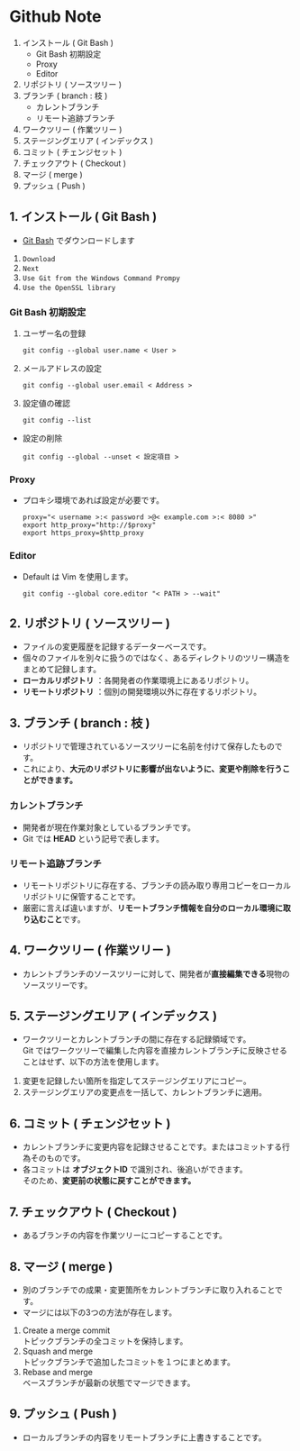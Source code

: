 # Github Note
1. インストール ( Git Bash )
   - Git Bash 初期設定
   - Proxy
   - Editor
2. リポジトリ ( ソースツリー )
3. ブランチ ( branch : 枝 )
   - カレントブランチ
   - リモート追跡ブランチ
4. ワークツリー ( 作業ツリー )
5. ステージングエリア ( インデックス )
6. コミット ( チェンジセット )
7. チェックアウト ( Checkout )
8. マージ ( merge )
9. プッシュ ( Push )

## 1. インストール ( Git Bash )
 - [Git Bash](https://gitforwindows.org/) でダウンロードします
1. ` Download `
2. ` Next `
3. ` Use Git from the Windows Command Prompy `
4. ` Use the OpenSSL library `

### Git Bash 初期設定
1. ユーザー名の登録

    ```:書式
    git config --global user.name < User >
    ```

2. メールアドレスの設定

    ```:書式
    git config --global user.email < Address >
    ```

3. 設定値の確認

    ```：コマンド
    git config --list
    ```

 - 設定の削除

    ```:書式
    git config --global --unset < 設定項目 >
    ```

### Proxy
 - プロキシ環境であれば設定が必要です。

    ```:設定例
    proxy="< username >:< password >@< example.com >:< 8080 >"
    export http_proxy="http://$proxy"
    export https_proxy=$http_proxy
    ```

### Editor
 - Default は Vim を使用します。

    ```:書式
    git config --global core.editor "< PATH > --wait"
    ```

## 2. リポジトリ ( ソースツリー )
 - ファイルの変更履歴を記録するデーターベースです。
 - 個々のファイルを別々に扱うのではなく、あるディレクトリのツリー構造をまとめて記録します。
 - **ローカルリポジトリ** ：各開発者の作業環境上にあるリポジトリ。
 - **リモートリポジトリ** ：個別の開発環境以外に存在するリポジトリ。

## 3. ブランチ ( branch : 枝 )
 - リポジトリで管理されているソースツリーに名前を付けて保存したものです。
 - これにより、**大元のリポジトリに影響が出ないように、変更や削除を行うことができます。**

### **カレントブランチ**
 - 開発者が現在作業対象としているブランチです。
 - Git では **HEAD** という記号で表します。

### リモート追跡ブランチ
 - リモートリポジトリに存在する、ブランチの読み取り専用コピーをローカルリポジトリに保管することです。
 - 厳密に言えば違いますが、**リモートブランチ情報を自分のローカル環境に取り込むこと**です。

## 4. **ワークツリー ( 作業ツリー )**
 - カレントブランチのソースツリーに対して、開発者が**直接編集できる**現物のソースツリーです。

## 5. **ステージングエリア ( インデックス )**
 - ワークツリーとカレントブランチの間に存在する記録領域です。<br>Git ではワークツリーで編集した内容を直接カレントブランチに反映させることはせず、以下の方法を使用します。
1. 変更を記録したい箇所を指定してステージングエリアにコピー。
2. ステージングエリアの変更点を一括して、カレントブランチに適用。

## 6. コミット ( チェンジセット )
 - カレントブランチに変更内容を記録させることです。またはコミットする行為そのものです。
 - 各コミットは **オブジェクトID** で識別され、後追いができます。<br>そのため、**変更前の状態に戻すことができます。**

## 7. チェックアウト ( Checkout )
 - あるブランチの内容を作業ツリーにコピーすることです。

## 8. マージ ( merge )
 - 別のブランチでの成果・変更箇所をカレントブランチに取り入れることです。
 - マージには以下の3つの方法が存在します。
1. Create a merge commit<br>トピックブランチの全コミットを保持します。
2. Squash and merge<br>トピックブランチで追加したコミットを１つにまとめます。
3. Rebase and merge<br>ベースブランチが最新の状態でマージできます。

## 9. プッシュ ( Push )
 - ローカルブランチの内容をリモートブランチに上書きすることです。
